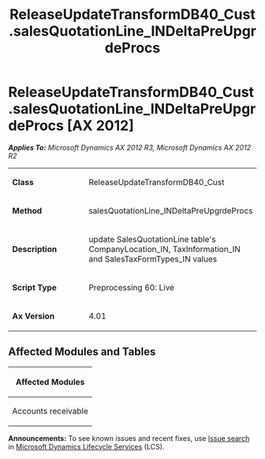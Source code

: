 ﻿---
title: ReleaseUpdateTransformDB40_Cust.salesQuotationLine_INDeltaPreUpgrdeProcs
TOCTitle: ReleaseUpdateTransformDB40_Cust.salesQuotationLine_INDeltaPreUpgrdeProcs
ms:assetid: e22baa2d-faeb-6350-f683-13fe76fa1c95
ms:mtpsurl: https://msdn.microsoft.com/en-us/library/JJ737346(v=AX.60)
ms:contentKeyID: 49711787
ms.date: 05/18/2015
mtps_version: v=AX.60
---

# ReleaseUpdateTransformDB40\_Cust.salesQuotationLine\_INDeltaPreUpgrdeProcs [AX 2012]


_**Applies To:** Microsoft Dynamics AX 2012 R3, Microsoft Dynamics AX 2012 R2_

<table>
<colgroup>
<col style="width: 50%" />
<col style="width: 50%" />
</colgroup>
<tbody>
<tr class="odd">
<td><p><strong>Class</strong></p></td>
<td><p>ReleaseUpdateTransformDB40_Cust</p></td>
</tr>
<tr class="even">
<td><p><strong>Method</strong></p></td>
<td><p>salesQuotationLine_INDeltaPreUpgrdeProcs</p></td>
</tr>
<tr class="odd">
<td><p><strong>Description</strong></p></td>
<td><p>update SalesQuotationLine table's CompanyLocation_IN, TaxInformation_IN and SalesTaxFormTypes_IN values</p></td>
</tr>
<tr class="even">
<td><p><strong>Script Type</strong></p></td>
<td><p>Preprocessing 60: Live</p></td>
</tr>
<tr class="odd">
<td><p><strong>Ax Version</strong></p></td>
<td><p>4.01</p></td>
</tr>
</tbody>
</table>


## Affected Modules and Tables

<table>
<colgroup>
<col style="width: 100%" />
</colgroup>
<thead>
<tr class="header">
<th><p>Affected Modules</p></th>
</tr>
</thead>
<tbody>
<tr class="odd">
<td><p>Accounts receivable</p></td>
</tr>
</tbody>
</table>

  
**Announcements:** To see known issues and recent fixes, use [Issue search](http://go.microsoft.com/fwlink/?linkid=389258) in [Microsoft Dynamics Lifecycle Services](http://go.microsoft.com/fwlink/?linkid=306505) (LCS).

